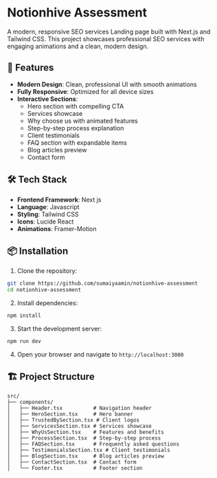 # Notionhive Assessment

A modern, responsive SEO services Landing page  built with Next.js and Tailwind CSS. This project showcases professional SEO services with engaging animations and a clean, modern design.

## 🚀 Features

- **Modern Design**: Clean, professional UI with smooth animations
- **Fully Responsive**: Optimized for all device sizes
- **Interactive Sections**:
  - Hero section with compelling CTA
  - Services showcase
  - Why choose us with animated features
  - Step-by-step process explanation
  - Client testimonials
  - FAQ section with expandable items
  - Blog articles preview
  - Contact form

## 🛠️ Tech Stack

- **Frontend Framework**: Next js
- **Language**: Javascript
- **Styling**: Tailwind CSS
- **Icons**: Lucide React
- **Animations**: Framer-Motion


## 📦 Installation

1. Clone the repository:
```bash
git clone https://github.com/sumaiyaamin/notionhive-assessment
cd notionhive-assessment
```

2. Install dependencies:
```bash
npm install
```

3. Start the development server:
```bash
npm run dev
```

4. Open your browser and navigate to `http://localhost:3000`

## 🏗️ Project Structure

```
src/
├── components/
│   ├── Header.tsx          # Navigation header
│   ├── HeroSection.tsx     # Hero banner
│   ├── TrustedBySection.tsx # Client logos
│   ├── ServicesSection.tsx # Services showcase
│   ├── WhyUsSection.tsx    # Features and benefits
│   ├── ProcessSection.tsx  # Step-by-step process
│   ├── FAQSection.tsx      # Frequently asked questions
│   ├── TestimonialsSection.tsx # Client testimonials
│   ├── BlogSection.tsx     # Blog articles preview
│   ├── ContactSection.tsx  # Contact form
│   └── Footer.tsx          # Footer section

```









